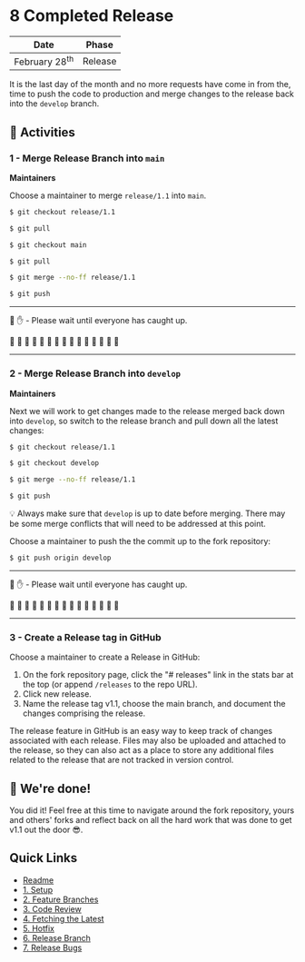 # 8 Completed Release

| Date | Phase |
| --- | --- |
| February 28<sup>th</sup> | Release |

It is the last day of the month and no more requests have come in from the, time to push the code to production and merge changes to the release back into the `develop` branch.

## :running: Activities

### 1 - Merge Release Branch into `main`

__Maintainers__

Choose a maintainer to merge `release/1.1` into `main`.

```sh
$ git checkout release/1.1

$ git pull

$ git checkout main

$ git pull

$ git merge --no-ff release/1.1

$ git push
```

---

:cop: :raised_hand: - Please wait until everyone has caught up.

:construction: :construction: :construction: :construction: :construction: :construction: :construction: :construction: :construction: :construction: :construction: :construction: :construction: :construction: :construction:

---

### 2 - Merge Release Branch into `develop`

__Maintainers__

Next we will work to get changes made to the release merged back down into `develop`, so switch to the release branch and pull down all the latest changes:
```sh
$ git checkout release/1.1

$ git checkout develop

$ git merge --no-ff release/1.1

$ git push
```

:bulb: Always make sure that `develop` is up to date before merging. There may be some merge conflicts that will need to be addressed at this point.

Choose a maintainer to push the the commit up to the fork repository:
```sh
$ git push origin develop
```
---

:cop: :raised_hand: - Please wait until everyone has caught up.

:construction: :construction: :construction: :construction: :construction: :construction: :construction: :construction: :construction: :construction: :construction: :construction: :construction: :construction: :construction:

---

### 3 - Create a Release tag in GitHub

Choose a maintainer to create a Release in GitHub:

1. On the fork repository page, click the "# releases" link in the stats bar at the top (or append `/releases` to the repo URL).
2. Click new release.
3. Name the release tag v1.1, choose the main branch, and document the changes comprising the release.

The release feature in GitHub is an easy way to keep track of changes associated with each release. Files may also be uploaded and attached to the release, so they can also act as a place to store any additional files related to the release that are not tracked in version control.


## :tada: We're done!

You did it! Feel free at this time to navigate around the fork repository, yours and others' forks and reflect back on all the hard work that was done to get v1.1 out the door :sunglasses:.

## Quick Links

- [Readme](../readme.md)
- [1. Setup](1-setup.md)
- [2. Feature Branches](2-feature-branches.md)
- [3. Code Review](3-code-review.md)
- [4. Fetching the Latest](4-fetching-latest.md)
- [5. Hotfix](5-hotfix.md)
- [6. Release Branch](6-release-branch.md)
- [7. Release Bugs](7-release-bugs.md)
